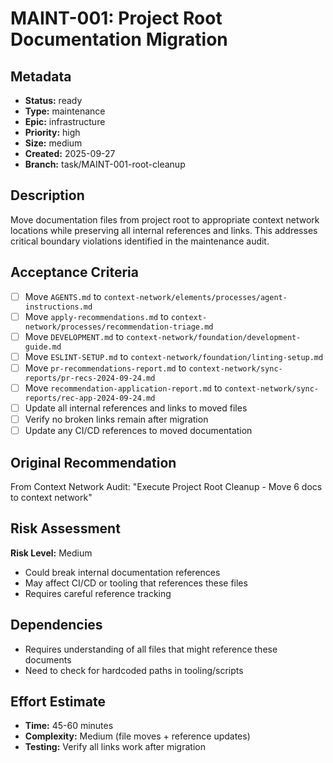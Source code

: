 # MAINT-001: Project Root Documentation Migration

## Metadata
- **Status:** ready
- **Type:** maintenance
- **Epic:** infrastructure
- **Priority:** high
- **Size:** medium
- **Created:** 2025-09-27
- **Branch:** task/MAINT-001-root-cleanup

## Description
Move documentation files from project root to appropriate context network locations while preserving all internal references and links. This addresses critical boundary violations identified in the maintenance audit.

## Acceptance Criteria
- [ ] Move `AGENTS.md` to `context-network/elements/processes/agent-instructions.md`
- [ ] Move `apply-recommendations.md` to `context-network/processes/recommendation-triage.md`
- [ ] Move `DEVELOPMENT.md` to `context-network/foundation/development-guide.md`
- [ ] Move `ESLINT-SETUP.md` to `context-network/foundation/linting-setup.md`
- [ ] Move `pr-recommendations-report.md` to `context-network/sync-reports/pr-recs-2024-09-24.md`
- [ ] Move `recommendation-application-report.md` to `context-network/sync-reports/rec-app-2024-09-24.md`
- [ ] Update all internal references and links to moved files
- [ ] Verify no broken links remain after migration
- [ ] Update any CI/CD references to moved documentation

## Original Recommendation
From Context Network Audit: "Execute Project Root Cleanup - Move 6 docs to context network"

## Risk Assessment
**Risk Level:** Medium
- Could break internal documentation references
- May affect CI/CD or tooling that references these files
- Requires careful reference tracking

## Dependencies
- Requires understanding of all files that might reference these documents
- Need to check for hardcoded paths in tooling/scripts

## Effort Estimate
- **Time:** 45-60 minutes
- **Complexity:** Medium (file moves + reference updates)
- **Testing:** Verify all links work after migration